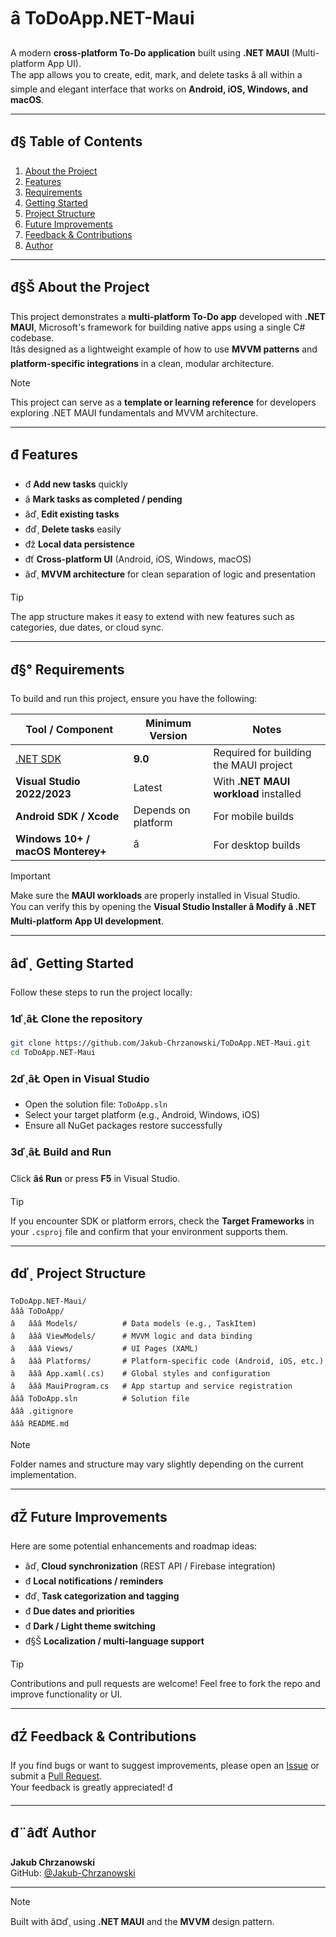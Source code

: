 # â ToDoApp.NET-Maui

A modern **cross-platform To-Do application** built using **.NET MAUI** (Multi-platform App UI).  
The app allows you to create, edit, mark, and delete tasks â all within a simple and elegant interface that works on **Android, iOS, Windows, and macOS**.

---

## đ§­ Table of Contents

1. [About the Project](#about-the-project)  
2. [Features](#features)  
3. [Requirements](#requirements)  
4. [Getting Started](#getting-started)  
5. [Project Structure](#project-structure)  
6. [Future Improvements](#future-improvements)  
7. [Feedback & Contributions](#feedback--contributions)  
8. [Author](#author)

---

## đ§Š About the Project

This project demonstrates a **multi-platform To-Do app** developed with **.NET MAUI**, Microsoft's framework for building native apps using a single C# codebase.  
Itâs designed as a lightweight example of how to use **MVVM patterns** and **platform-specific integrations** in a clean, modular architecture.

> [!NOTE]  
> This project can serve as a **template or learning reference** for developers exploring .NET MAUI fundamentals and MVVM architecture.

---

## đ Features

- đ **Add new tasks** quickly  
- â **Mark tasks as completed / pending**  
- âď¸ **Edit existing tasks**  
- đď¸ **Delete tasks** easily  
- đž **Local data persistence**  
- đť **Cross-platform UI** (Android, iOS, Windows, macOS)  
- âď¸ **MVVM architecture** for clean separation of logic and presentation  

> [!TIP]  
> The app structure makes it easy to extend with new features such as categories, due dates, or cloud sync.

---

## đ§° Requirements

To build and run this project, ensure you have the following:

| Tool / Component | Minimum Version | Notes |
|------------------|-----------------|-------|
| [.NET SDK](https://dotnet.microsoft.com/en-us/download) | **9.0** | Required for building the MAUI project |
| **Visual Studio 2022/2023** | Latest | With **.NET MAUI workload** installed |
| **Android SDK / Xcode** | Depends on platform | For mobile builds |
| **Windows 10+ / macOS Monterey+** | â | For desktop builds |

> [!IMPORTANT]  
> Make sure the **MAUI workloads** are properly installed in Visual Studio.  
> You can verify this by opening the **Visual Studio Installer â Modify â .NET Multi-platform App UI development**.

---

## âď¸ Getting Started

Follow these steps to run the project locally:

### 1ď¸âŁ Clone the repository

```bash
git clone https://github.com/Jakub-Chrzanowski/ToDoApp.NET-Maui.git
cd ToDoApp.NET-Maui
```

### 2ď¸âŁ Open in Visual Studio

- Open the solution file: `ToDoApp.sln`  
- Select your target platform (e.g., Android, Windows, iOS)  
- Ensure all NuGet packages restore successfully

### 3ď¸âŁ Build and Run

Click **âś Run** or press **F5** in Visual Studio.

> [!TIP]  
> If you encounter SDK or platform errors, check the **Target Frameworks** in your `.csproj` file and confirm that your environment supports them.

---

## đď¸ Project Structure

```
ToDoApp.NET-Maui/
âââ ToDoApp/
â   âââ Models/          # Data models (e.g., TaskItem)
â   âââ ViewModels/      # MVVM logic and data binding
â   âââ Views/           # UI Pages (XAML)
â   âââ Platforms/       # Platform-specific code (Android, iOS, etc.)
â   âââ App.xaml(.cs)    # Global styles and configuration
â   âââ MauiProgram.cs   # App startup and service registration
âââ ToDoApp.sln          # Solution file
âââ .gitignore
âââ README.md
```

> [!NOTE]  
> Folder names and structure may vary slightly depending on the current implementation.

---

## đŽ Future Improvements

Here are some potential enhancements and roadmap ideas:

- âď¸ **Cloud synchronization** (REST API / Firebase integration)  
- đ **Local notifications / reminders**  
- đď¸ **Task categorization and tagging**  
- đ **Due dates and priorities**  
- đ **Dark / Light theme switching**  
- đ§Š **Localization / multi-language support**

> [!TIP]  
> Contributions and pull requests are welcome! Feel free to fork the repo and improve functionality or UI.

---

## đŹ Feedback & Contributions

If you find bugs or want to suggest improvements, please open an [Issue](../../issues) or submit a [Pull Request](../../pulls).  
Your feedback is greatly appreciated! đ

---

## đ¨âđť Author

**Jakub Chrzanowski**  
GitHub: [@Jakub-Chrzanowski](https://github.com/Jakub-Chrzanowski)

---

> [!NOTE]  
> Built with â¤ď¸ using **.NET MAUI** and the **MVVM** design pattern.